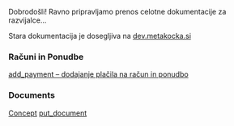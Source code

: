 Dobrodošli!
Ravno pripravljamo prenos celotne dokumentacije za razvijalce...

Stara dokumentacija je dosegljiva na [dev.metakocka.si](http://dev.metakocka.si/eshop/index.html)

### Računi in Ponudbe
[add_payment – dodajanje plačila na račun in ponudbo](add_payment.md)

### Documents
[Concept](documents_concept.md)
[put_document](documents_put_document.md)
